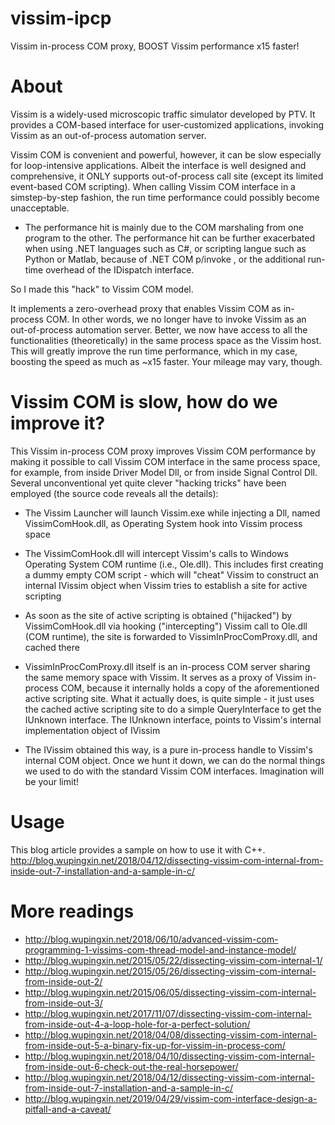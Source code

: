 # vissim-ipcp
Vissim in-process COM proxy, BOOST Vissim performance x15 faster!

# About
Vissim is a widely-used microscopic traffic simulator developed by PTV. It provides a COM-based interface for user-customized applications, invoking Vissim as an out-of-process automation server.

Vissim COM is convenient and powerful, however, it can be slow especially for loop-intensive applications. Albeit the interface is well designed and comprehensive, it ONLY supports out-of-process call site (except its limited event-based COM scripting). When calling Vissim COM interface in a simstep-by-step fashion, the run time performance could possibly become unacceptable.

- The performance hit is mainly due to the COM marshaling from one program to the other. The performance hit can be further exacerbated when using .NET languages such as C#, or scripting langue such as Python or Matlab, because of .NET COM p/invoke , or the additional run-time overhead of the IDispatch interface.

So I made this "hack" to Vissim COM model. 

It implements a zero-overhead proxy that enables Vissim COM as in-process COM. In other words, we no longer have to invoke Vissim as an out-of-process automation server. Better, we now have access to all the functionalities (theoretically) in the same process space as the Vissim host. This will greatly improve the run time performance, which in my case, boosting the speed as much as ~x15 faster. Your mileage may vary, though.

# Vissim COM is slow, how do we improve it?
This Vissim in-process COM proxy improves Vissim COM performance by making it possible to call Vissim COM interface in the same process space, for example, from inside Driver Model Dll, or from inside Signal Control Dll. Several unconventional yet quite clever "hacking tricks" have been employed (the source code reveals all the details):

- The Vissim Launcher will launch Vissim.exe while injecting a Dll, named VissimComHook.dll, as Operating System hook into Vissim process space

- The VissimComHook.dll will intercept Vissim's calls to Windows Operating System COM runtime (i.e., Ole.dll). This includes first creating a dummy empty COM script - which will "cheat" Vissim to construct an internal IVissim object when Vissim tries to establish a site for active scripting

- As soon as the site of active scripting is obtained ("hijacked") by VissimComHook.dll via hooking ("intercepting") Vissim call to Ole.dll (COM runtime), the site is forwarded to VissimInProcComProxy.dll, and cached there

- VissimInProcComProxy.dll itself is an in-process COM server sharing the same memory space with Vissim. It serves as a proxy of Vissim in-process COM, because it internally holds a copy of the aforementioned active scripting site. What it actually does, is quite simple - it just uses the cached active scripting site to do a simple QueryInterface to get the IUnknown interface. The IUnknown interface, points to Vissim's internal implementation object of IVissim

- The IVissim obtained this way, is a pure in-process handle to Vissim's internal COM object. Once we hunt it down, we can do the normal things we used to do with the standard Vissim COM interfaces. Imagination will be your limit! 

# Usage
This blog article provides a sample on how to use it with C++. http://blog.wupingxin.net/2018/04/12/dissecting-vissim-com-internal-from-inside-out-7-installation-and-a-sample-in-c/

# More readings

- http://blog.wupingxin.net/2018/06/10/advanced-vissim-com-programming-1-vissims-com-thread-model-and-instance-model/
- http://blog.wupingxin.net/2015/05/22/dissecting-vissim-com-internal-1/
- http://blog.wupingxin.net/2015/05/26/dissecting-vissim-com-internal-from-inside-out-2/
- http://blog.wupingxin.net/2015/06/05/dissecting-vissim-com-internal-from-inside-out-3/
- http://blog.wupingxin.net/2017/11/07/dissecting-vissim-com-internal-from-inside-out-4-a-loop-hole-for-a-perfect-solution/
- http://blog.wupingxin.net/2018/04/08/dissecting-vissim-com-internal-from-inside-out-5-a-binary-fix-up-for-vissim-in-process-com/
- http://blog.wupingxin.net/2018/04/10/dissecting-vissim-com-internal-from-inside-out-6-check-out-the-real-horsepower/
- http://blog.wupingxin.net/2018/04/12/dissecting-vissim-com-internal-from-inside-out-7-installation-and-a-sample-in-c/
- http://blog.wupingxin.net/2019/04/29/vissim-com-interface-design-a-pitfall-and-a-caveat/
